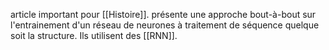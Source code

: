 article important pour [[Histoire]]. présente une approche bout-à-bout sur l'entrainement d'un réseau de neurones à traitement de séquence quelque soit la structure. Ils utilisent des [[RNN]].